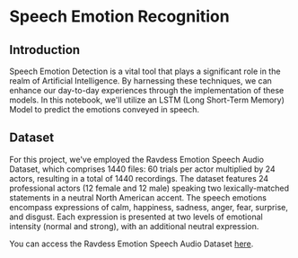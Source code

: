 # Speech Emotion Recognition

## Introduction

Speech Emotion Detection is a vital tool that plays a significant role in the realm of Artificial Intelligence. By harnessing these techniques, we can enhance our day-to-day experiences through the implementation of these models. In this notebook, we'll utilize an LSTM (Long Short-Term Memory) Model to predict the emotions conveyed in speech.

## Dataset

For this project, we've employed the Ravdess Emotion Speech Audio Dataset, which comprises 1440 files: 60 trials per actor multiplied by 24 actors, resulting in a total of 1440 recordings. The dataset features 24 professional actors (12 female and 12 male) speaking two lexically-matched statements in a neutral North American accent. The speech emotions encompass expressions of calm, happiness, sadness, anger, fear, surprise, and disgust. Each expression is presented at two levels of emotional intensity (normal and strong), with an additional neutral expression.

You can access the Ravdess Emotion Speech Audio Dataset [here](link_to_the_dataset).
